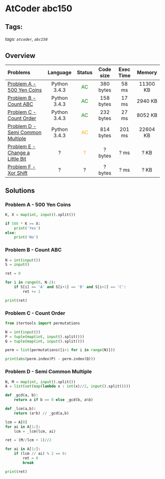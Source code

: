 # AtCoder abc150

## Tags:
###### tags: `atcoder`, `abc150`

## Overview
| Problems | Language  | Status | Code size | Exec Time | Memory |  
| :-------- | :--------: | :--------: | :--------: | :--------: | :--------: |
| [Problem A - 500 Yen Coins](https://atcoder.jp/contests/abc150/tasks/abc150_a) | Python 3.4.3 | <span style="color:green">AC</span> |  380 bytes |  58 ms |  11300 KB |
| [Problem B - Count ABC](https://atcoder.jp/contests/abc150/tasks/abc150_b) | Python 3.4.3 | <span style="color:green">AC</span> |  158 bytes |  17 ms |  2940 KB |
| [Problem C - Count Order](https://atcoder.jp/contests/abc150/tasks/abc150_c) | Python 3.4.3 | <span style="color:green">AC</span> | 232  bytes |  27 ms |  8052 KB |
| [Problem D - Semi Common Multiple](https://atcoder.jp/contests/abc150/tasks/abc150_d) | Python 3.4.3 | <span style="color:orange"> AC </span> | 814 bytes | 201 ms | 22604 KB |
| [Problem E - Change a Little Bit](https://atcoder.jp/contests/abc150/tasks/abc150_e) | ? | <span style="color:orange"> ? </span> | ? bytes | ? ms | ? KB |
| [Problem F - Xor Shift](https://atcoder.jp/contests/abc150/tasks/abc150_f) | ? | ? | ? bytes | ? ms | ? KB |


## Solutions
### Problem A - 500 Yen Coins
```python
K, X = map(int, input().split())

if 500 * K >= X:
    print('Yes')
else:
    print('No')
```

### Problem B - Count ABC 
```python
N = int(input())
S = input()

ret = 0

for i in range(0, N-2):
    if S[i] == 'A' and S[i+1] == 'B' and S[i+2] == 'C':
        ret += 1

print(ret)
```

### Problem C - Count Order 
```python
from itertools import permutations 

N = int(input())
P = tuple(map(int, input().split()))
Q = tuple(map(int, input().split()))

perm = list(permutations([i+1 for i in range(N)]))

print(abs(perm.index(P) - perm.index(Q)))
```

### Problem D - Semi Common Multiple 
```python
N, M = map(int, input().split())
A = list(set(map(lambda x : int(x)//2, input().split())))

def _gcd(a, b):
    return a if b == 0 else _gcd(b, a%b)

def _lcm(a,b):
    return (a*b) // _gcd(a,b)

lcm = A[0] 
for ai in A[1:]:
    lcm = _lcm(lcm, ai)

ret = (M//lcm + 1)//2

for ai in A[1:]:
    if (lcm // ai) % 2 == 0:
        ret = 0
        break 

print(ret)
```


